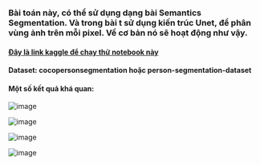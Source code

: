 ### Bài toán này, có thể sử dụng dạng bài Semantics Segmentation. Và trong bài t sử dụng kiến trúc Unet, để phân vùng ảnh trên mỗi pixel. Về cơ bản nó sẽ hoạt động như vậy.

#### [Đây là link kaggle để chạy thử notebook này](https://www.kaggle.com/acousticmusic/unet-removal-background-ver1)

#### Dataset: cocopersonsegmentation hoặc person-segmentation-dataset

#### Một số kết quả khá quan:

![image](https://user-images.githubusercontent.com/72034584/149666138-9d4c3a96-3b2d-4e82-8137-13513fb8b5fc.png)

![image](https://user-images.githubusercontent.com/72034584/149666148-52af094f-6531-4238-b657-0719730ebca3.png)

![image](https://user-images.githubusercontent.com/72034584/149666157-16c04a82-5012-4aae-b539-e8c3f838e7b6.png)

![image](https://user-images.githubusercontent.com/72034584/149666178-2b960a1a-db01-44af-82b6-e5798ff293a9.png)

